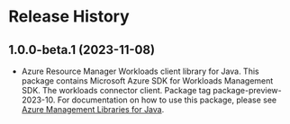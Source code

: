 # Release History

## 1.0.0-beta.1 (2023-11-08)

- Azure Resource Manager Workloads client library for Java. This package contains Microsoft Azure SDK for Workloads Management SDK. The workloads connector client. Package tag package-preview-2023-10. For documentation on how to use this package, please see [Azure Management Libraries for Java](https://aka.ms/azsdk/java/mgmt).
